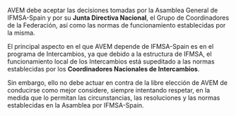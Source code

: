 AVEM debe aceptar las decisiones tomadas por la Asamblea General de IFMSA-Spain y por su **Junta Directiva Nacional**, el Grupo de Coordinadores de la Federación, así como las normas de funcionamiento establecidas por la misma.

El principal aspecto en el que AVEM depende de IFMSA-Spain es en el programa de Intercambios, ya que debido a la estructura de IFMSA, el funcionamiento local de los Intercambios está supeditado a las normas establecidas por los **Coordinadores Nacionales de Intercambios**.

Sin embargo, ello no debe actuar en contra de la libre elección de AVEM de conducirse como mejor considere, siempre intentando respetar, en la medida que lo permitan las circunstancias, las resoluciones y las normas establecidas en la Asamblea por IFMSA-Spain.
